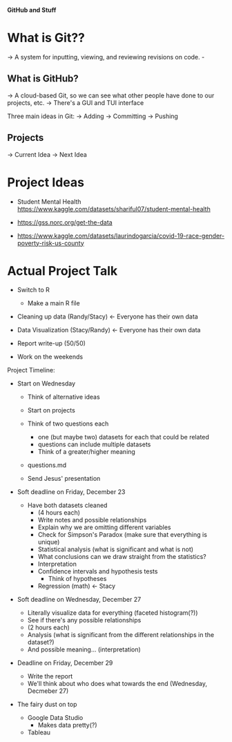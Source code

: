 **GitHub and Stuff** 



# What is Git?? 
-> A system for inputting, viewing, and reviewing revisions on code. 
	- 

## What is GitHub? 
-> A cloud-based Git, so we can see what other people have done to our projects, etc. 
-> There's a GUI and TUI interface 

Three main ideas in Git: 
-> Adding 
-> Committing
-> Pushing 

## Projects
-> Current Idea
-> Next Idea 

# Project Ideas

- Student Mental Health https://www.kaggle.com/datasets/shariful07/student-mental-health

- https://gss.norc.org/get-the-data

- https://www.kaggle.com/datasets/laurindogarcia/covid-19-race-gender-poverty-risk-us-county

# Actual Project Talk  
- Switch to R 
	- Make a main R file 

- Cleaning up data (Randy/Stacy)  <- Everyone has their own data 
- Data Visualization (Stacy/Randy)  <- Everyone has their own data
- Report write-up (50/50) 

- Work on the weekends 

Project Timeline: 
- Start on Wednesday 
	- Think of alternative ideas 
	- Start on projects
	- Think of two questions each 
		- one (but maybe two) datasets for each that could be related
		- questions can include multiple datasets 
		- Think of a greater/higher meaning

	- questions.md
	- Send Jesus' presentation 

- Soft deadline on Friday, December 23
	- Have both datasets cleaned 
		- (4 hours each) 
		- Write notes and 
		possible relationships 
		- Explain why we are omitting different variables 
		- Check for Simpson's Paradox (make sure that everything is unique)
		- Statistical analysis (what is significant and what is not)
		- What conclusions can we draw straight from the statistics?
		- Interpretation
		- Confidence intervals and hypothesis tests  
			- Think of hypotheses 
		- Regression (math)  <- Stacy 
		

- Soft deadline on Wednesday, December 27 
	- Literally visualize data
	for everything (faceted histogram(?)) 
	- See if there's any possible relationships
	- (2 hours each) 
	- Analysis (what is significant from the different relationships in the dataset?)
	- And possible meaning... (interpretation)

- Deadline on Friday, December 29
	- Write the report 
	- We'll think about who does what towards the end (Wednesday, Decmeber 27)

- The fairy dust on top 
	- Google Data Studio 
		- Makes data pretty(?)
	- Tableau

